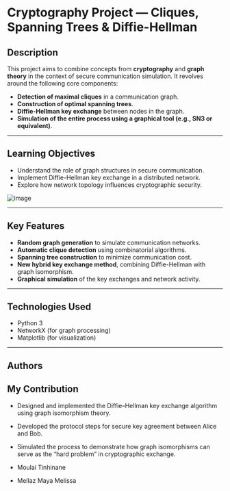 
# Cryptography Project — Cliques, Spanning Trees & Diffie-Hellman

##  Description

This project aims to combine concepts from **cryptography** and **graph theory** in the context of secure communication simulation. It revolves around the following core components:

* **Detection of maximal cliques** in a communication graph.
* **Construction of optimal spanning trees**.
* **Diffie-Hellman key exchange** between nodes in the graph.
* **Simulation of the entire process using a graphical tool (e.g., SN3 or equivalent)**.

---

## Learning Objectives

* Understand the role of graph structures in secure communication.
* Implement Diffie-Hellman key exchange in a distributed network.
* Explore how network topology influences cryptographic security.

![image](https://github.com/user-attachments/assets/77cab1d0-17c0-4887-a2e3-822b44612766)

---

##  Key Features

* **Random graph generation** to simulate communication networks.
* **Automatic clique detection** using combinatorial algorithms.
* **Spanning tree construction** to minimize communication cost.
* **New hybrid key exchange method**, combining Diffie-Hellman with graph isomorphism.
* **Graphical simulation** of the key exchanges and network activity.

---

##  Technologies Used

* Python 3
* NetworkX (for graph processing)
* Matplotlib (for visualization)

---

##  Authors


## My Contribution

* Designed and implemented the Diffie–Hellman key exchange algorithm using graph isomorphism theory.

* Developed the protocol steps for secure key agreement between Alice and Bob.

* Simulated the process to demonstrate how graph isomorphisms can serve as the “hard problem” in cryptographic exchange.













* Moulai Tinhinane
* Mellaz Maya Melissa
